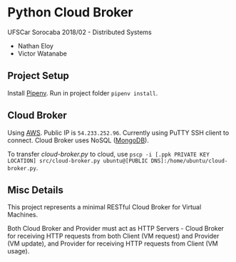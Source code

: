 # Python Cloud Broker
UFSCar Sorocaba 2018/02 - Distributed Systems

- Nathan Eloy
- Victor Watanabe

## Project Setup
Install [Pipenv](https://github.com/pypa/pipenv). Run in project folder `pipenv install`.

## Cloud Broker
Using [AWS](https://aws.amazon.com/). Public IP is `54.233.252.96`. Currently using PuTTY SSH client to connect. Cloud Broker uses NoSQL ([MongoDB](https://mongodb.com/)).

To transfer _cloud-broker.py_ to cloud, use `pscp -i [.ppk PRIVATE KEY LOCATION] src/cloud-broker.py ubuntu@[PUBLIC DNS]:/home/ubuntu/cloud-broker.py`.

## Misc Details
This project represents a minimal RESTful Cloud Broker for Virtual Machines.

Both Cloud Broker and Provider must act as HTTP Servers - Cloud Broker for receiving HTTP requests from both Client (VM request) and Provider (VM update), and Provider for receiving HTTP requests from Client (VM usage).